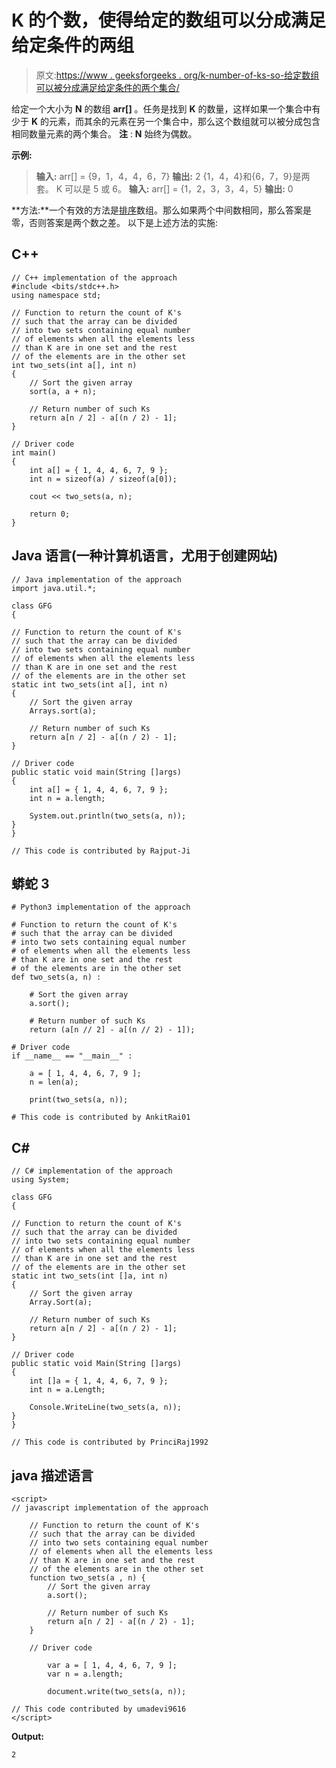 # K 的个数，使得给定的数组可以分成满足给定条件的两组

> 原文:[https://www . geeksforgeeks . org/k-number-of-ks-so-给定数组可以被分成满足给定条件的两个集合/](https://www.geeksforgeeks.org/number-of-ks-such-that-the-given-array-can-be-divided-into-two-sets-satisfying-the-given-conditions/)

给定一个大小为 **N** 的数组 **arr[]** 。任务是找到 **K** 的数量，这样如果一个集合中有少于 **K** 的元素，而其余的元素在另一个集合中，那么这个数组就可以被分成包含相同数量元素的两个集合。
**注** : **N** 始终为偶数。

**示例:**

> **输入:** arr[] = {9，1，4，4，6，7}
> **输出:** 2
> {1，4，4}和{6，7，9}是两套。
> K 可以是 5 或 6。
> **输入:** arr[] = {1，2，3，3，4，5}
> **输出:** 0

**方法:**一个有效的方法是[排序](https://www.geeksforgeeks.org/merge-sort/)数组。那么如果两个中间数相同，那么答案是零，否则答案是两个数之差。
以下是上述方法的实施:

## C++

```
// C++ implementation of the approach
#include <bits/stdc++.h>
using namespace std;

// Function to return the count of K's
// such that the array can be divided
// into two sets containing equal number
// of elements when all the elements less
// than K are in one set and the rest
// of the elements are in the other set
int two_sets(int a[], int n)
{
    // Sort the given array
    sort(a, a + n);

    // Return number of such Ks
    return a[n / 2] - a[(n / 2) - 1];
}

// Driver code
int main()
{
    int a[] = { 1, 4, 4, 6, 7, 9 };
    int n = sizeof(a) / sizeof(a[0]);

    cout << two_sets(a, n);

    return 0;
}
```

## Java 语言(一种计算机语言，尤用于创建网站)

```
// Java implementation of the approach
import java.util.*;

class GFG
{

// Function to return the count of K's
// such that the array can be divided
// into two sets containing equal number
// of elements when all the elements less
// than K are in one set and the rest
// of the elements are in the other set
static int two_sets(int a[], int n)
{
    // Sort the given array
    Arrays.sort(a);

    // Return number of such Ks
    return a[n / 2] - a[(n / 2) - 1];
}

// Driver code
public static void main(String []args)
{
    int a[] = { 1, 4, 4, 6, 7, 9 };
    int n = a.length;

    System.out.println(two_sets(a, n));
}
}

// This code is contributed by Rajput-Ji
```

## 蟒蛇 3

```
# Python3 implementation of the approach

# Function to return the count of K's
# such that the array can be divided
# into two sets containing equal number
# of elements when all the elements less
# than K are in one set and the rest
# of the elements are in the other set
def two_sets(a, n) :

    # Sort the given array
    a.sort();

    # Return number of such Ks
    return (a[n // 2] - a[(n // 2) - 1]);

# Driver code
if __name__ == "__main__" :

    a = [ 1, 4, 4, 6, 7, 9 ];
    n = len(a);

    print(two_sets(a, n));

# This code is contributed by AnkitRai01
```

## C#

```
// C# implementation of the approach
using System;

class GFG
{

// Function to return the count of K's
// such that the array can be divided
// into two sets containing equal number
// of elements when all the elements less
// than K are in one set and the rest
// of the elements are in the other set
static int two_sets(int []a, int n)
{
    // Sort the given array
    Array.Sort(a);

    // Return number of such Ks
    return a[n / 2] - a[(n / 2) - 1];
}

// Driver code
public static void Main(String []args)
{
    int []a = { 1, 4, 4, 6, 7, 9 };
    int n = a.Length;

    Console.WriteLine(two_sets(a, n));
}
}

// This code is contributed by PrinciRaj1992
```

## java 描述语言

```
<script>
// javascript implementation of the approach

    // Function to return the count of K's
    // such that the array can be divided
    // into two sets containing equal number
    // of elements when all the elements less
    // than K are in one set and the rest
    // of the elements are in the other set
    function two_sets(a , n) {
        // Sort the given array
        a.sort();

        // Return number of such Ks
        return a[n / 2] - a[(n / 2) - 1];
    }

    // Driver code

        var a = [ 1, 4, 4, 6, 7, 9 ];
        var n = a.length;

        document.write(two_sets(a, n));

// This code contributed by umadevi9616
</script>
```

**Output:** 

```
2
```